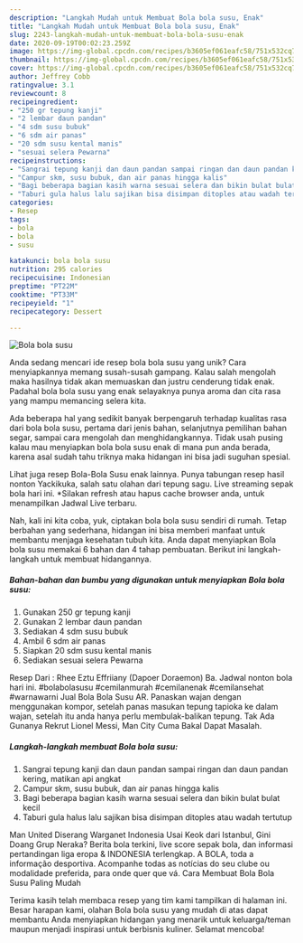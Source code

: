 ```yaml
---
description: "Langkah Mudah untuk Membuat Bola bola susu, Enak"
title: "Langkah Mudah untuk Membuat Bola bola susu, Enak"
slug: 2243-langkah-mudah-untuk-membuat-bola-bola-susu-enak
date: 2020-09-19T00:02:23.259Z
image: https://img-global.cpcdn.com/recipes/b3605ef061eafc58/751x532cq70/bola-bola-susu-foto-resep-utama.jpg
thumbnail: https://img-global.cpcdn.com/recipes/b3605ef061eafc58/751x532cq70/bola-bola-susu-foto-resep-utama.jpg
cover: https://img-global.cpcdn.com/recipes/b3605ef061eafc58/751x532cq70/bola-bola-susu-foto-resep-utama.jpg
author: Jeffrey Cobb
ratingvalue: 3.1
reviewcount: 8
recipeingredient:
- "250 gr tepung kanji"
- "2 lembar daun pandan"
- "4 sdm susu bubuk"
- "6 sdm air panas"
- "20 sdm susu kental manis"
- "sesuai selera Pewarna"
recipeinstructions:
- "Sangrai tepung kanji dan daun pandan sampai ringan dan daun pandan kering, matikan api angkat"
- "Campur skm, susu bubuk, dan air panas hingga kalis"
- "Bagi beberapa bagian kasih warna sesuai selera dan bikin bulat bulat kecil"
- "Taburi gula halus lalu sajikan bisa disimpan ditoples atau wadah tertutup"
categories:
- Resep
tags:
- bola
- bola
- susu

katakunci: bola bola susu 
nutrition: 295 calories
recipecuisine: Indonesian
preptime: "PT22M"
cooktime: "PT33M"
recipeyield: "1"
recipecategory: Dessert

---
```



![Bola bola susu](https://img-global.cpcdn.com/recipes/b3605ef061eafc58/751x532cq70/bola-bola-susu-foto-resep-utama.jpg)

Anda sedang mencari ide resep bola bola susu yang unik? Cara menyiapkannya memang susah-susah gampang. Kalau salah mengolah maka hasilnya tidak akan memuaskan dan justru cenderung tidak enak. Padahal bola bola susu yang enak selayaknya punya aroma dan cita rasa yang mampu memancing selera kita.

Ada beberapa hal yang sedikit banyak berpengaruh terhadap kualitas rasa dari bola bola susu, pertama dari jenis bahan, selanjutnya pemilihan bahan segar, sampai cara mengolah dan menghidangkannya. Tidak usah pusing kalau mau menyiapkan bola bola susu enak di mana pun anda berada, karena asal sudah tahu triknya maka hidangan ini bisa jadi suguhan spesial.

Lihat juga resep Bola-Bola Susu enak lainnya. Punya tabungan resep hasil nonton Yackikuka, salah satu olahan dari tepung sagu. Live streaming sepak bola hari ini. *Silakan refresh atau hapus cache browser anda, untuk menampilkan Jadwal Live terbaru.


Nah, kali ini kita coba, yuk, ciptakan bola bola susu sendiri di rumah. Tetap berbahan yang sederhana, hidangan ini bisa memberi manfaat untuk membantu menjaga kesehatan tubuh kita. Anda dapat menyiapkan Bola bola susu memakai 6 bahan dan 4 tahap pembuatan. Berikut ini langkah-langkah untuk membuat hidangannya.

<!--inarticleads1-->

##### Bahan-bahan dan bumbu yang digunakan untuk menyiapkan Bola bola susu:

1. Gunakan 250 gr tepung kanji
1. Gunakan 2 lembar daun pandan
1. Sediakan 4 sdm susu bubuk
1. Ambil 6 sdm air panas
1. Siapkan 20 sdm susu kental manis
1. Sediakan sesuai selera Pewarna


Resep Dari : Rhee Eztu Effriiany (Dapoer Doraemon) Ba. Jadwal nonton bola hari ini. #bolabolasusu #cemilanmurah #cemilanenak #cemilansehat #warnawarni Jual Bola Bola Susu AR. Panaskan wajan dengan menggunakan kompor, setelah panas masukan tepung tapioka ke dalam wajan, setelah itu anda hanya perlu membulak-balikan tepung. Tak Ada Gunanya Rekrut Lionel Messi, Man City Cuma Bakal Dapat Masalah. 

<!--inarticleads2-->

##### Langkah-langkah membuat Bola bola susu:

1. Sangrai tepung kanji dan daun pandan sampai ringan dan daun pandan kering, matikan api angkat
1. Campur skm, susu bubuk, dan air panas hingga kalis
1. Bagi beberapa bagian kasih warna sesuai selera dan bikin bulat bulat kecil
1. Taburi gula halus lalu sajikan bisa disimpan ditoples atau wadah tertutup


Man United Diserang Warganet Indonesia Usai Keok dari Istanbul, Gini Doang Grup Neraka? Berita bola terkini, live score sepak bola, dan informasi pertandingan liga eropa &amp; INDONESIA terlengkap. A BOLA, toda a informação desportiva. Acompanhe todas as notícias do seu clube ou modalidade preferida, para onde quer que vá. Cara Membuat Bola Bola Susu Paling Mudah 

Terima kasih telah membaca resep yang tim kami tampilkan di halaman ini. Besar harapan kami, olahan Bola bola susu yang mudah di atas dapat membantu Anda menyiapkan hidangan yang menarik untuk keluarga/teman maupun menjadi inspirasi untuk berbisnis kuliner. Selamat mencoba!

